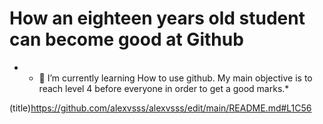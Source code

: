 # How an eighteen years old student can become good at Github



* - 🌱 I’m currently learning How to use github. My main objective is to reach level 4 before everyone in order to get a good marks.*


(title)https://github.com/alexvsss/alexvsss/edit/main/README.md#L1C56

